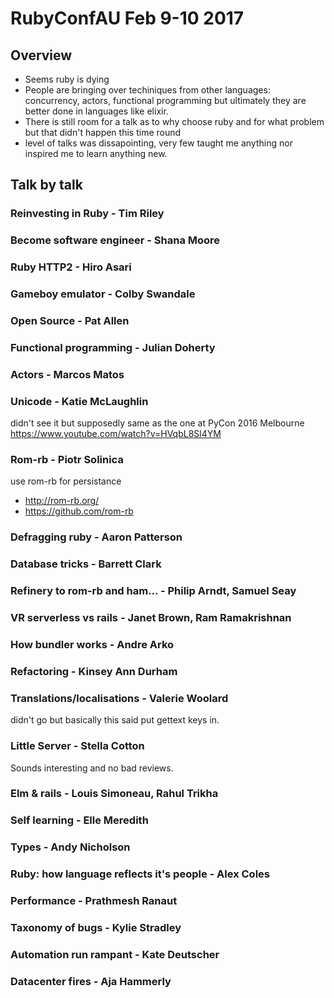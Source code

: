 # RubyConfAU Feb 9-10 2017 

## Overview

- Seems ruby is dying
- People are bringing over techiniques from other languages: concurrency,
  actors, functional programming but ultimately they are better done in
  languages like elixir.
- There is still room for a talk as to why choose ruby and for what problem but
  that didn't happen this time round
- level of talks was dissapointing, very few taught me anything nor inspired me
  to learn anything new.

## Talk by talk

### Reinvesting in Ruby - Tim Riley

### Become software engineer - Shana Moore

### Ruby HTTP2 - Hiro Asari

### Gameboy emulator - Colby Swandale

### Open Source - Pat Allen

### Functional programming - Julian Doherty

### Actors - Marcos Matos

### Unicode - Katie McLaughlin

  didn't see it but supposedly same as the one at PyCon 2016 Melbourne
  https://www.youtube.com/watch?v=HVqbL8Sl4YM

### Rom-rb - Piotr Solinica

  use rom-rb for persistance
  - http://rom-rb.org/
  - https://github.com/rom-rb

### Defragging ruby - Aaron Patterson

### Database tricks - Barrett Clark

### Refinery to rom-rb and ham... - Philip Arndt, Samuel Seay

### VR serverless vs rails - Janet Brown, Ram Ramakrishnan

### How bundler works - Andre Arko

### Refactoring - Kinsey Ann Durham

### Translations/localisations - Valerie Woolard

  didn't go but basically this said put gettext keys in.

### Little Server - Stella Cotton

  Sounds interesting and no bad reviews.

### Elm & rails - Louis Simoneau, Rahul Trikha

### Self learning - Elle Meredith

### Types - Andy Nicholson

### Ruby: how language reflects it's people - Alex Coles

### Performance - Prathmesh Ranaut

### Taxonomy of bugs - Kylie Stradley

### Automation run rampant - Kate Deutscher

### Datacenter fires - Aja Hammerly


